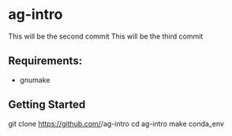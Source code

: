 # ag-intro
 
This will be the second commit
This will be the third commit
 
## Requirements:
 
- gnumake
 
## Getting Started
 
 git clone https://github.com/<your-github-username>/ag-intro
 cd ag-intro
 make conda_env

